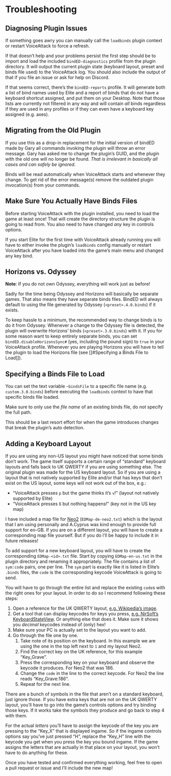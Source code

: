 ﻿# Troubleshooting

## Diagnosing Plugin Issues

If something goes awry you can manually call the `loadbinds` plugin context or
restart VoiceAttack to force a refresh.

If that doesn’t help and your problems persist the first step should be to
import and load the included `bindED-diagnostics` profile from the plugin
directory. It will output the current plugin state (keyboard layout, preset and
binds file used) to the VoiceAttack log. You should also include the output of
that if you file an issue or ask for help on Discord.

If that seems correct, there’s the `bindED-reports` profile. It will generate
both a list of bind names used by Elite and a report of binds that do not have a
keyboard shortcut assigned, and put them on your Desktop. Note that those lists
are currently not filtered in any way and will contain _all_ binds regardless if
they are used in any profiles or if they can even have a keyboard key assigned
(e.g. axes).

## Migrating from the Old Plugin

If you use this as a drop-in replacement for the initial version of bindED made
by Gary all commands invoking the plugin will throw an error message. Gary has
asked me to change the plugin’s GUID, and the plugin with the old one will no
longer be found. _That is irrelevant in basically all cases and can safely be
ignored_.

Binds will be read automatically when VoiceAttack starts and whenever they
change. To get rid of the error message(s) remove the outdated plugin
invocation(s) from your commands.

## Make Sure You Actually Have Binds Files

Before starting VoiceAttack with the plugin installed, you need to load the game
at least once! That will create the directory structure the plugin is going to
read from. You also need to have changed _any_ key in controls options.

If you start Elite for the first time with VoiceAttack already running you will
have to either invoke the plugin’s `loadbinds` config manually or restart
VoiceAttack after you have loaded into the game’s main menu and changed any key
bind.

## Horizons vs. Odyssey

**Note**: If you do not own Odyssey, everything will work just as before!

Sadly for the time being Odyssey and Horizons will basically be separate games.
That also means they have separate binds files. BindED will always default to
using the file generated by Odyssey (`<preset>.4.0.binds`) if it exists.

To keep hassle to a minimum, the recommended way to change binds is to do it
from Odyssey. Whenever a change to the Odyssey file is detected, the plugin will
overwrite Horizons’ binds (`<preset>.3.0.binds`) with it. If you for some reason
want to keep entirely separate binds, you can set `bindED.disableHorizonsSync#`
(yes, including the pound sign) to `true` in your VoiceAttack profile. Whenever
you are playing Horizons you will have to tell the plugin to load the Horizons
file (see [[#Specifying a Binds File to Load]]).

## Specifying a Binds File to Load

You can set the text variable `~bindsFile` to a specific file name (e.g.
`custom.3.0.binds`) before executing the `loadbinds` context to have that
specific binds file loaded.

Make sure to only use the _file name_ of an existing binds file, do _not_
specify the full path.

This should be a last resort effort for when the game introduces changes that
break the plugin’s auto detection.

## Adding a Keyboard Layout

If you are using any non-US layout you might have noticed that some binds don’t
work. The game itself supports a certain range of “standard” keyboard layouts
and falls back to UK QWERTY if you are using something else. The original plugin
was made for the US keyboard layout. So if you are using a layout that is not
natively supported by Elite and/or that has keys that don’t exist on the US
layout, some keys will not work out of the box, e.g.:

* “VoiceAttack presses `p` but the game thinks it’s `v`!” (layout not natively
  supported by Elite)
* “VoiceAttack presses `ß` but nothing happens!” (key not in the US key map)

I have included a map file for [Neo2](https://neo-layout.org)
(`EDMap-de-neo2.txt`) which is the layout that I am using personally and
A.Cyprus was kind enough to provide full support for en-GB. If you are on a
different layout, you will have to create a corresponding map file yourself. But
if you do I’ll be happy to include it in future releases!

To add support for a new keyboard layout, you will have to create the
corresponding `EDMap-<id>.txt` file. Start by copying `EDMap-en-us.txt` in the
plugin directory and renaming it appropriately. The file contains a list of
`sym:code` pairs, one per line. The `sym` part is exactly like it is listed in
Elite’s `.binds` files, the `code` is the corresponding keycode VoiceAttack is
going to send.

You will have to go through the entire list and replace the existing `code`s
with the right ones for your layout. In order to do so I recommend following
these steps:

1. Open a reference for the UK QWERTY layout, [e.g. Wikipedia’s
   image](https://en.wikipedia.org/wiki/QWERTY#/media/File:KB_United_Kingdom.svg).
1. Get a tool that can display keycodes for keys you press, [e.g. NirSoft’s
   KeyboardStateView](https://www.nirsoft.net/utils/keyboard_state_view.html).
   Or anything else that does it. Make sure it shows you _decimal_ keycodes
   instead of (only) hex!
1. Make sure your PC is actually set to the layout you want to add.
1. Go through the file one by one.
    1. Take note of its position on the keyboard. In this example we are using
       the one in the top left next to `1` and my layout Neo2.
    1. Find the correct key on the UK reference, for this example “Key_Grave”.
    1. Press the corresponding key on your keyboard and observe the keycode it
       produces. For Neo2 that was 186.
    1. Change the `code` in the line to the correct keycode. For Neo2 the line
       reads “Key_Grave:186”.
    1. Repeat for the next line.

There are a bunch of symbols in the file that aren’t on a standard keyboard,
just ignore those. If you have extra keys that are not on the UK QWERTY layout,
you’ll have to go into the game’s controls options and try binding those keys.
If it works take the symbols they produce and go back to step 4 with them.

For the actual _letters_ you’ll have to assign the keycode of the key you are
pressing to the “Key_X” that is displayed ingame. So if the ingame controls
options say you’ve just pressed “H”, replace the “Key_H” line with the keycode
you get when you press the key you bound ingame. If the game assigns the letters
that are actually in that place on your layout, you won’t have to do anything
for these.

Once you have tested and confirmed everything working, feel free to open a pull
request or issue and I’ll include the new map!
